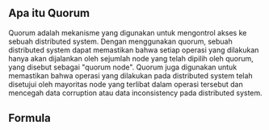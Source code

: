 ## Apa itu Quorum
Quorum adalah mekanisme yang digunakan untuk mengontrol akses ke sebuah distributed system. Dengan menggunakan quorum, sebuah distributed system dapat memastikan bahwa setiap operasi yang dilakukan hanya akan dijalankan oleh sejumlah node yang telah dipilih oleh quorum, yang disebut sebagai "quorum node". Quorum juga digunakan untuk memastikan bahwa operasi yang dilakukan pada distributed system telah disetujui oleh mayoritas node yang terlibat dalam operasi tersebut dan mencegah data corruption atau data inconsistency pada distributed system.

## Formula
